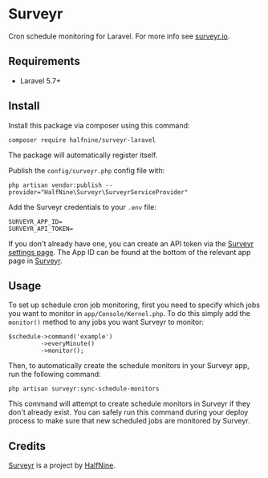 # Surveyr

Cron schedule monitoring for Laravel. For more info see [surveyr.io](https://surveyr.io/).

## Requirements

* Laravel 5.7+

## Install

Install this package via composer using this command:

```
composer require halfnine/surveyr-laravel
```

The package will automatically register itself.

Publish the `config/surveyr.php` config file with:

```
php artisan vendor:publish --provider="HalfNine\Surveyr\SurveyrServiceProvider"
```

Add the Surveyr credentials to your `.env` file:

```
SURVEYR_APP_ID=
SURVEYR_API_TOKEN=
```

If you don't already have one, you can create an API token via the [Surveyr settings page](http://surveyr.loc/settings#/api). The App ID can be found at the bottom of the relevant app page in [Surveyr](http://surveyr.loc/).

## Usage

To set up schedule cron job monitoring, first you need to specify which jobs you want to monitor in `app/Console/Kernel.php`. To do this simply add the `monitor()` method to any jobs you want Surveyr to monitor:

```
$schedule->command('example')
         ->everyMinute()
         ->monitor();
```

Then, to automatically create the schedule monitors in your Surveyr app, run the following command:

```
php artisan surveyr:sync-schedule-monitors
```

This command will attempt to create schedule monitors in Surveyr if they don't already exist. You can safely run this command during your deploy process to make sure that new scheduled jobs are monitored by Surveyr.

## Credits

[Surveyr](https://surveyr.io/) is a project by [HalfNine](https://www.halfnine.com/).
